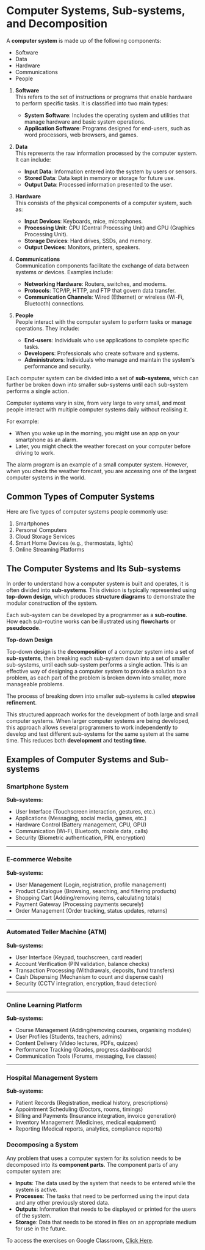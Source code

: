 # Computer Systems, Sub-systems, and Decomposition


A **computer system** is made up of the following components:  

- Software  
- Data  
- Hardware  
- Communications  
- People


1. **Software**  
   This refers to the set of instructions or programs that enable hardware to perform specific tasks. It is classified into two main types:
   - **System Software**: Includes the operating system and utilities that manage hardware and basic system operations.
   - **Application Software**: Programs designed for end-users, such as word processors, web browsers, and games.

2. **Data**  
   This represents the raw information processed by the computer system. It can include:
   - **Input Data**: Information entered into the system by users or sensors.
   - **Stored Data**: Data kept in memory or storage for future use.
   - **Output Data**: Processed information presented to the user.

3. **Hardware**  
   This consists of the physical components of a computer system, such as:
   - **Input Devices**: Keyboards, mice, microphones.
   - **Processing Unit**: CPU (Central Processing Unit) and GPU (Graphics Processing Unit).
   - **Storage Devices**: Hard drives, SSDs, and memory.
   - **Output Devices**: Monitors, printers, speakers.

4. **Communications**  
   Communication components facilitate the exchange of data between systems or devices. Examples include:
   - **Networking Hardware**: Routers, switches, and modems.
   - **Protocols**: TCP/IP, HTTP, and FTP that govern data transfer.
   - **Communication Channels**: Wired (Ethernet) or wireless (Wi-Fi, Bluetooth) connections.

5. **People**  
   People interact with the computer system to perform tasks or manage operations. They include:
   - **End-users**: Individuals who use applications to complete specific tasks.
   - **Developers**: Professionals who create software and systems.
   - **Administrators**: Individuals who manage and maintain the system's performance and security.


Each computer system can be divided into a set of **sub-systems**, which can further be broken down into smaller sub-systems until each sub-system performs a single action.

Computer systems vary in size, from very large to very small, and most people interact with multiple computer systems daily without realising it.  

For example:  
- When you wake up in the morning, you might use an app on your smartphone as an alarm.  
- Later, you might check the weather forecast on your computer before driving to work.  

The alarm program is an example of a small computer system. However, when you check the weather forecast, you are accessing one of the largest computer systems in the world.

## Common Types of Computer Systems

Here are five types of computer systems people commonly use:  
1. Smartphones  
2. Personal Computers  
3. Cloud Storage Services  
4. Smart Home Devices (e.g., thermostats, lights)  
5. Online Streaming Platforms  


## The Computer Systems and Its Sub-systems  

In order to understand how a computer system is built and operates, it is often divided into **sub-systems**. This division is typically represented using **top-down design**, which produces **structure diagrams** to demonstrate the modular construction of the system.  

Each sub-system can be developed by a programmer as a **sub-routine**. How each sub-routine works can be illustrated using **flowcharts** or **pseudocode**.  

**Top-down Design**  

Top-down design is the **decomposition** of a computer system into a set of **sub-systems**, then breaking each sub-system down into a set of smaller sub-systems, until each sub-system performs a single action. This is an effective way of designing a computer system to provide a solution to a problem, as each part of the problem is broken down into smaller, more manageable problems.  

The process of breaking down into smaller sub-systems is called **stepwise refinement**.  

This structured approach works for the development of both large and small computer systems. When larger computer systems are being developed, this approach allows several programmers to work independently to develop and test different sub-systems for the same system at the same time. This reduces both **development** and **testing time**.    

## Examples of Computer Systems and Sub-systems

### Smartphone System

**Sub-systems:**
- User Interface (Touchscreen interaction, gestures, etc.)
- Applications (Messaging, social media, games, etc.)
- Hardware Control (Battery management, CPU, GPU)
- Communication (Wi-Fi, Bluetooth, mobile data, calls)
- Security (Biometric authentication, PIN, encryption)

---

### E-commerce Website

**Sub-systems:**
- User Management (Login, registration, profile management)
- Product Catalogue (Browsing, searching, and filtering products)
- Shopping Cart (Adding/removing items, calculating totals)
- Payment Gateway (Processing payments securely)
- Order Management (Order tracking, status updates, returns)

---

### Automated Teller Machine (ATM)

**Sub-systems:**
- User Interface (Keypad, touchscreen, card reader)
- Account Verification (PIN validation, balance checks)
- Transaction Processing (Withdrawals, deposits, fund transfers)
- Cash Dispensing (Mechanism to count and dispense cash)
- Security (CCTV integration, encryption, fraud detection)

---

### Online Learning Platform

**Sub-systems:**
- Course Management (Adding/removing courses, organising modules)
- User Profiles (Students, teachers, admins)
- Content Delivery (Video lectures, PDFs, quizzes)
- Performance Tracking (Grades, progress dashboards)
- Communication Tools (Forums, messaging, live classes)

---

### Hospital Management System

**Sub-systems:**
- Patient Records (Registration, medical history, prescriptions)
- Appointment Scheduling (Doctors, rooms, timings)
- Billing and Payments (Insurance integration, invoice generation)
- Inventory Management (Medicines, medical equipment)
- Reporting (Medical reports, analytics, compliance reports)



### Decomposing a System  

Any problem that uses a computer system for its solution needs to be decomposed into its **component parts**. The component parts of any computer system are:  

- **Inputs**: The data used by the system that needs to be entered while the system is active.  
- **Processes**: The tasks that need to be performed using the input data and any other previously stored data.  
- **Outputs**: Information that needs to be displayed or printed for the users of the system.  
- **Storage**: Data that needs to be stored in files on an appropriate medium for use in the future.  

To access the exercises on Google Classroom, [Click Here](https://classroom.google.com/c/Njg3ODkxNDk2MDQ5?cjc=aog5o2b).


